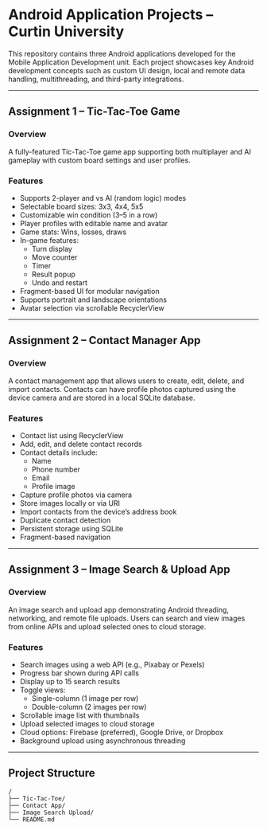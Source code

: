 # Android Application Projects – Curtin University

This repository contains three Android applications developed for the Mobile Application Development unit. Each project showcases key Android development concepts such as custom UI design, local and remote data handling, multithreading, and third-party integrations.

---

##  Assignment 1 – Tic-Tac-Toe Game

### Overview
A fully-featured Tic-Tac-Toe game app supporting both multiplayer and AI gameplay with custom board settings and user profiles.

### Features
- Supports 2-player and vs AI (random logic) modes
- Selectable board sizes: 3x3, 4x4, 5x5
- Customizable win condition (3–5 in a row)
- Player profiles with editable name and avatar
- Game stats: Wins, losses, draws
- In-game features: 
  - Turn display
  - Move counter
  - Timer
  - Result popup
  - Undo and restart
- Fragment-based UI for modular navigation
- Supports portrait and landscape orientations
- Avatar selection via scrollable RecyclerView

---

##  Assignment 2 – Contact Manager App

### Overview
A contact management app that allows users to create, edit, delete, and import contacts. Contacts can have profile photos captured using the device camera and are stored in a local SQLite database.

### Features
- Contact list using RecyclerView
- Add, edit, and delete contact records
- Contact details include:
  - Name
  - Phone number
  - Email
  - Profile image
- Capture profile photos via camera
- Store images locally or via URI
- Import contacts from the device’s address book
- Duplicate contact detection
- Persistent storage using SQLite
- Fragment-based navigation

---

##  Assignment 3 – Image Search & Upload App

### Overview
An image search and upload app demonstrating Android threading, networking, and remote file uploads. Users can search and view images from online APIs and upload selected ones to cloud storage.

### Features
- Search images using a web API (e.g., Pixabay or Pexels)
- Progress bar shown during API calls
- Display up to 15 search results
- Toggle views:
  - Single-column (1 image per row)
  - Double-column (2 images per row)
- Scrollable image list with thumbnails
- Upload selected images to cloud storage
- Cloud options: Firebase (preferred), Google Drive, or Dropbox
- Background upload using asynchronous threading

---

## Project Structure

```plaintext
/
├── Tic-Tac-Toe/
├── Contact App/
├── Image Search Upload/
└── README.md
